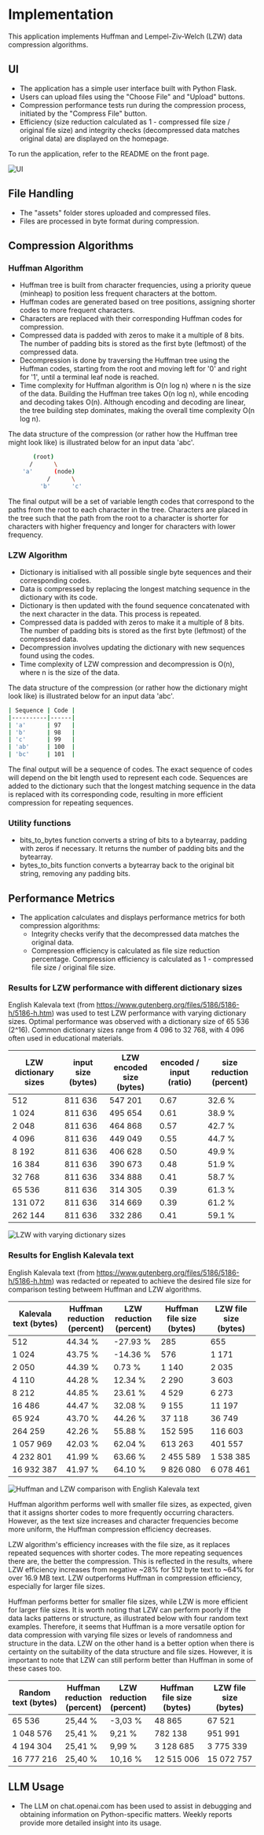 # Implementation
This application implements Huffman and Lempel-Ziv-Welch (LZW) data compression algorithms.

## UI
- The application has a simple user interface built with Python Flask.
- Users can upload files using the "Choose File" and "Upload" buttons.
- Compression performance tests run during the compression process, initiated by the "Compress File" button.
- Efficiency (size reduction calculated as 1 - compressed file size / original file size) and integrity checks (decompressed data matches original data) are displayed on the homepage.

To run the application, refer to the README on the front page.

![UI](graph/UI.png)

## File Handling
- The "assets" folder stores uploaded and compressed files.
- Files are processed in byte format during compression.

## Compression Algorithms

### Huffman Algorithm

- Huffman tree is built from character frequencies, using a priority queue (minheap) to position less frequent characters at the bottom.
- Huffman codes are generated based on tree positions, assigning shorter codes to more frequent characters.
- Characters are replaced with their corresponding Huffman codes for compression.
- Compressed data is padded with zeros to make it a multiple of 8 bits. The number of padding bits is stored as the first byte (leftmost) of the compressed data.
- Decompression is done by traversing the Huffman tree using the Huffman codes, starting from the root and moving left for '0' and right for '1', until a terminal leaf node is reached.
- Time complexity for Huffman algorithm is O(n log n) where n is the size of the data. Building the Huffman tree takes O(n log n), while encoding and decoding takes O(n). Although encoding and decoding are linear, the tree building step dominates, making the overall time complexity O(n log n).

The data structure of the compression (or rather how the Huffman tree might look like) is illustrated below for an input data 'abc'.

```bash
       (root)
      /      \
    'a'      (node)
           /      \
         'b'      'c'
```
The final output will be a set of variable length codes that correspond to the paths from the root to each character in the tree. Characters are placed in the tree such that the path from the root to a character is shorter for characters with higher frequency and longer for characters with lower frequency. 

### LZW Algorithm

- Dictionary is initialised with all possible single byte sequences and their corresponding codes.
- Data is compressed by replacing the longest matching sequence in the dictionary with its code.
- Dictionary is then updated with the found sequence concatenated with the next character in the data. This process is repeated.
- Compressed data is padded with zeros to make it a multiple of 8 bits. The number of padding bits is stored as the first byte (leftmost) of the compressed data.
- Decompression involves updating the dictionary with new sequences found using the codes.
- Time complexity of LZW compression and decompression is O(n), where n is the size of the data.

The data structure of the compression (or rather how the dictionary might look like) is illustrated below for an input data 'abc'.

```bash
| Sequence | Code |
|----------|------|
| 'a'      | 97   |
| 'b'      | 98   |
| 'c'      | 99   |
| 'ab'     | 100  |
| 'bc'     | 101  |
``` 

The final output will be a sequence of codes. The exact sequence of codes will depend on the bit length used to represent each code. Sequences are added to the dictionary such that the longest matching sequence in the data is replaced with its corresponding code, resulting in more efficient compression for repeating sequences.

### Utility functions
- bits_to_bytes function converts a string of bits to a bytearray, padding with zeros if necessary. It returns the number of padding bits and the bytearray.
- bytes_to_bits function converts a bytearray back to the original bit string, removing any padding bits.

## Performance Metrics

- The application calculates and displays performance metrics for both compression algorithms:
  - Integrity checks verify that the decompressed data matches the original data.
  - Compression efficiency is calculated as file size reduction percentage. Compression efficiency is calculated as 1 - compressed file size / original file size.

### Results for LZW performance with different dictionary sizes

English Kalevala text (from https://www.gutenberg.org/files/5186/5186-h/5186-h.htm) was used to test LZW performance with varying dictionary sizes. Optimal performance was observed with a dictionary size of 65 536 (2^16). Common dictionary sizes range from 4 096 to 32 768, with 4 096 often used in educational materials.

| LZW dictionary sizes | input size (bytes) | LZW encoded size (bytes) | encoded / input (ratio) | size reduction (percent) |
|---|---|---|---|---|
| 512 | 811 636 | 547 201 | 0.67 | 32.6 % |
| 1 024 | 811 636 | 495 654 | 0.61 | 38.9 % |
| 2 048 | 811 636 | 464 868 | 0.57 | 42.7 % |
| 4 096 | 811 636 | 449 049 | 0.55 | 44.7 % |
| 8 192 | 811 636 | 406 628 | 0.50 | 49.9 % |
| 16 384 | 811 636 | 390 673 | 0.48 | 51.9 % |
| 32 768 | 811 636 | 334 888 | 0.41 | 58.7 % |
| 65 536 | 811 636 | 314 305 | 0.39 | 61.3 % |
| 131 072 | 811 636 | 314 669 | 0.39 | 61.2 % |
| 262 144 | 811 636 | 332 286 | 0.41 | 59.1 % |

![LZW with varying dictionary sizes](graph/dictionarysizes.png)

### Results for English Kalevala text

English Kalevala text (from https://www.gutenberg.org/files/5186/5186-h/5186-h.htm) was redacted or repeated to achieve the desired file size for comparison testing betweem Huffman and LZW algorithms.

| Kalevala text (bytes) | Huffman reduction (percent) | LZW reduction (percent) | Huffman file size (bytes) | LZW file size (bytes) |
|---|---|---|---|---|
| 512 | 44.34 % | -27.93 % | 285 | 655 |
| 1 024 | 43.75 % | -14.36 % | 576 | 1 171 |
| 2 050 | 44.39 % | 0.73 % | 1 140 | 2 035 |
| 4 110 | 44.28 % | 12.34 % | 2 290 | 3 603 |
| 8 212 | 44.85 % | 23.61 % | 4 529 | 6 273 |
| 16 486 | 44.47 % | 32.08 % | 9 155 | 11 197 |
| 65 924 | 43.70 % | 44.26 % | 37 118 | 36 749 |
| 264 259 | 42.26 % | 55.88 % | 152 595 | 116 603 |
| 1 057 969 | 42.03 % | 62.04 % | 613 263 | 401 557 |
| 4 232 801 | 41.99 % | 63.66 % | 2 455 589 | 1 538 385 |
| 16 932 387 | 41.97 % | 64.10 % | 9 826 080 | 6 078 461 |

![Huffman and LZW comparison with English Kalevala text](graph/comparison.png)

Huffman algorithm performs well with smaller file sizes, as expected, given that it assigns shorter codes to more frequently occurring characters. However, as the text size increases and character frequencies become more uniform, the Huffman compression efficiency decreases.

LZW algorithm's efficiency increases with the file size, as it replaces repeated sequences with shorter codes. The more repeating sequences there are, the better the compression. This is reflected in the results, where LZW efficiency increases from negative ~28% for 512 byte text to ~64% for over 16.9 MB text. LZW outperforms Huffman in compression efficiency, especially for larger file sizes.

Huffman performs better for smaller file sizes, while LZW is more efficient for larger file sizes. It is worth noting that LZW can perform poorly if the data lacks patterns or structure, as illustrated below with four random text examples. Therefore, it seems that Huffman is a more versatile option for data compression with varying file sizes or levels of randomness and structure in the data. LZW on the other hand is a better option when there is certainty on the suitability of the data structure and file sizes. However, it is important to note that LZW can still perform better than Huffman in some of these cases too.

| Random text (bytes) | Huffman reduction (percent) | LZW reduction (percent) | Huffman file size (bytes) | LZW file size (bytes) |
|---|---|---|---|---|
| 65 536 | 25,44 % | -3,03 % | 48 865 | 67 521 |
| 1 048 576 | 25,41 % | 9,21 % | 782 138 | 951 991 |
| 4 194 304 | 25,41 % | 9,99 % | 3 128 685 | 3 775 339 |
| 16 777 216 | 25,40 % | 10,16 % | 12 515 006 | 15 072 757 |

## LLM Usage

- The LLM on chat.openai.com has been used to assist in debugging and obtaining information on Python-specific matters. Weekly reports provide more detailed insight into its usage.
